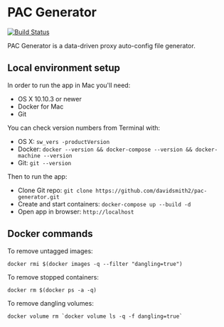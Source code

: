 # PAC Generator

[![Build Status](https://api.travis-ci.org/davidsmith2/pac-generator.svg)](https://travis-ci.org/davidsmith2/pac-generator)

PAC Generator is a data-driven proxy auto-config file generator.

## Local environment setup

In order to run the app in Mac you'll need:

* OS X 10.10.3 or newer
* Docker for Mac
* Git

You can check version numbers from Terminal with:

* OS X: `sw_vers -productVersion`
* Docker: `docker --version && docker-compose --version && docker-machine --version`
* Git: `git --version`

Then to run the app:

* Clone Git repo: `git clone https://github.com/davidsmith2/pac-generator.git`
* Create and start containers: `docker-compose up --build -d`
* Open app in browser: `http://localhost`

## Docker commands

To remove untagged images:

```
docker rmi $(docker images -q --filter "dangling=true")
```

To remove stopped containers:

```
docker rm $(docker ps -a -q)
```

To remove dangling volumes:

```
docker volume rm `docker volume ls -q -f dangling=true`
```
